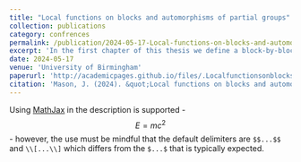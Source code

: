 ```yaml
---
title: "Local functions on blocks and automorphisms of partial groups"
collection: publications
category: confrences
permalink: /publication/2024-05-17-Local-functions-on-blocks-and-automorphisms-of-partial-groups
excerpt: 'In the first chapter of this thesis we define a block-by-block version of Isaacs and Navarro's chain local condition and then prove that the Alperin--McKay conjecture is equivalent to a certain function on groups having this property. We then go on to prove several other block-by-block versions of results from Isaacs and Navarro's paper. The second part concerns automorphisms of partial groups, specifically which groups can arise as automorphisms of different types of partial group. We show that for any finite group one can construct a finite partial group that has this finite group as an automorphism group. We also prove an analogous result for groups and objective partial groups as well as a partial result for finite groups and finite objective partial groups. Lastly we show that there are no automorphism groups of localities that do not arise as automorphism groups of groups, a rephrasing of the same result for fusion systems. This thesis is split into two entirely self-contained chapters.'
date: 2024-05-17
venue: 'University of Birmingham'
paperurl: 'http://academicpages.github.io/files/.Localfunctionsonblocksandautomorphismsofpartialgroupspdf'
citation: 'Mason, J. (2024). &quot;Local functions on blocks and automorphisms of partial groups.&quot;'
---
```


Using [MathJax](https://www.mathjax.org/) in the description is supported - $$E=mc^2$$ - however, the use must be mindful that the default delimiters are `$$...$$` and `\\[...\\]` which differs from the `$...$` that is typically expected.
